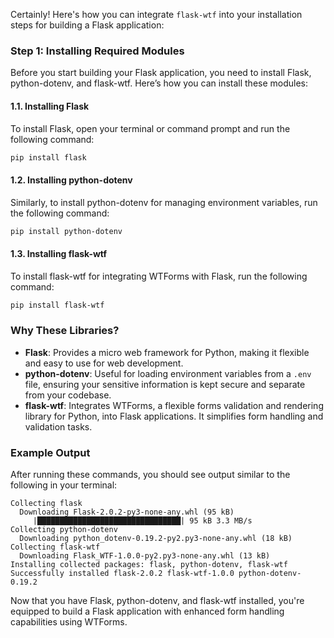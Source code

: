 Certainly! Here's how you can integrate `flask-wtf` into your installation steps for building a Flask application:

### Step 1: Installing Required Modules
Before you start building your Flask application, you need to install Flask, python-dotenv, and flask-wtf. Here’s how you can install these modules:

#### 1.1. Installing Flask
To install Flask, open your terminal or command prompt and run the following command:

```bash
pip install flask
```

#### 1.2. Installing python-dotenv
Similarly, to install python-dotenv for managing environment variables, run the following command:

```bash
pip install python-dotenv
```

#### 1.3. Installing flask-wtf
To install flask-wtf for integrating WTForms with Flask, run the following command:

```bash
pip install flask-wtf
```

### Why These Libraries?

- **Flask**: Provides a micro web framework for Python, making it flexible and easy to use for web development.
- **python-dotenv**: Useful for loading environment variables from a `.env` file, ensuring your sensitive information is kept secure and separate from your codebase.
- **flask-wtf**: Integrates WTForms, a flexible forms validation and rendering library for Python, into Flask applications. It simplifies form handling and validation tasks.

### Example Output

After running these commands, you should see output similar to the following in your terminal:

```plaintext
Collecting flask
  Downloading Flask-2.0.2-py3-none-any.whl (95 kB)
     |████████████████████████████████| 95 kB 3.3 MB/s 
Collecting python-dotenv
  Downloading python_dotenv-0.19.2-py2.py3-none-any.whl (18 kB)
Collecting flask-wtf
  Downloading Flask_WTF-1.0.0-py2.py3-none-any.whl (13 kB)
Installing collected packages: flask, python-dotenv, flask-wtf
Successfully installed flask-2.0.2 flask-wtf-1.0.0 python-dotenv-0.19.2
```

Now that you have Flask, python-dotenv, and flask-wtf installed, you're equipped to build a Flask application with enhanced form handling capabilities using WTForms.